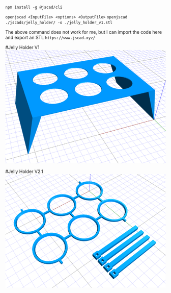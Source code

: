 `npm install -g @jscad/cli`

`openjscad <InputFile> <options> <OutputFile>`
`openjscad ./jscads/jelly_holder/ -o ./jelly_holder_v1.stl`

The above command does not work for me, but I can import the code here and export an STL
`https://www.jscad.xyz/`

#Jelly Holder V1
![Sample output png](./jelly_holder/preview.PNG)

#Jelly Holder V2.1
![Sample output png](./jelly_holder_2/preview.PNG)
